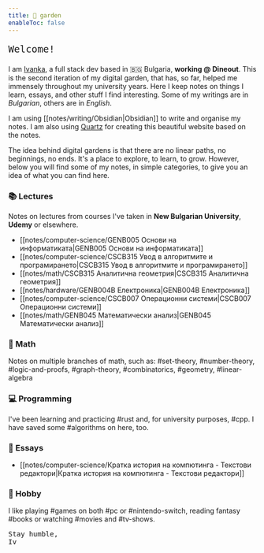 ```yaml
---  
title: 🌱 garden    
enableToc: false
---
```

<pre class="poetry" style="font-size: 1.4em">Welcome!</pre>  

I am [Ivanka](https://itodorova.dev), a full stack dev based in 🇧🇬 Bulgaria, **working @ Dineout**. This is the second iteration of my digital garden, that has, so far, helped me immensely throughout my university years. Here I keep notes on things I learn, essays, and other stuff I find interesting. Some of my writings are in _Bulgarian_, others are in _English_.

I am using [[notes/writing/Obsidian|Obsidian]] to write and organise my notes. I am also using [Quartz](https://github.com/jackyzha0/quartz) for creating this beautiful website based on the notes.

The idea behind digital gardens is that there are no linear paths, no beginnings, no ends. It's a place to explore, to learn, to grow. However, below you will find some of my notes, in simple categories, to give you an idea of what you can find here.

### 📚 Lectures
Notes on lectures from courses I've taken in **New Bulgarian University**, **Udemy** or elsewhere.
- [[notes/computer-science/GENB005 Основи на информатиката|GENB005 Основи на информатиката]]
- [[notes/computer-science/CSCB315 Увод в алгоритмите и програмирането|CSCB315 Увод в алгоритмите и програмирането]]
- [[notes/math/CSCB315 Аналитична геометрия|CSCB315 Аналитична геометрия]]
- [[notes/hardware/GENB004B Електроника|GENB004B Електроника]]
- [[notes/computer-science/CSCB007 Операционни системи|CSCB007 Операционни системи]]
- [[notes/math/GENB045 Математически анализ|GENB045 Математически анализ]]

### 🧮 Math
Notes on multiple branches of math, such as: #set-theory, #number-theory, #logic-and-proofs, #graph-theory, #combinatorics, #geometry, #linear-algebra

### 💻 Programming
I've been learning and practicing #rust and, for university purposes, #cpp. I have saved some #algorithms on here, too.

### 📝 Essays
- [[notes/computer-science/Кратка история на компютинга - Текстови редактори|Кратка история на компютинга - Текстови редактори]]

### 🎉 Hobby

I like playing #games on both #pc or #nintendo-switch, reading fantasy #books or watching #movies and #tv-shows.


<pre class="poetry">Stay humble,  
Iv</pre>
